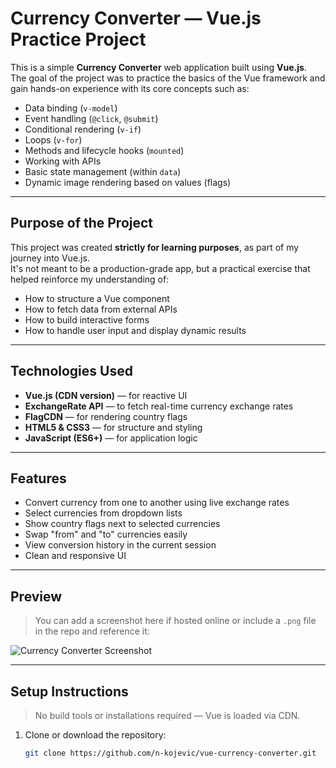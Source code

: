 # Currency Converter — Vue.js Practice Project

This is a simple **Currency Converter** web application built using **Vue.js**.  
The goal of the project was to practice the basics of the Vue framework and gain hands-on experience with its core concepts such as:

- Data binding (`v-model`)
- Event handling (`@click`, `@submit`)
- Conditional rendering (`v-if`)
- Loops (`v-for`)
- Methods and lifecycle hooks (`mounted`)
- Working with APIs
- Basic state management (within `data`)
- Dynamic image rendering based on values (flags)

---

## Purpose of the Project

This project was created **strictly for learning purposes**, as part of my journey into Vue.js.  
It's not meant to be a production-grade app, but a practical exercise that helped reinforce my understanding of:

- How to structure a Vue component
- How to fetch data from external APIs
- How to build interactive forms
- How to handle user input and display dynamic results

---

## Technologies Used

- **Vue.js (CDN version)** — for reactive UI
- **ExchangeRate API** — to fetch real-time currency exchange rates
- **FlagCDN** — for rendering country flags
- **HTML5 & CSS3** — for structure and styling
- **JavaScript (ES6+)** — for application logic

---

## Features

- Convert currency from one to another using live exchange rates
- Select currencies from dropdown lists
- Show country flags next to selected currencies
- Swap "from" and "to" currencies easily
- View conversion history in the current session
- Clean and responsive UI

---

## Preview

> You can add a screenshot here if hosted online or include a `.png` file in the repo and reference it:

![Currency Converter Screenshot](./screenshot.png)

---

## Setup Instructions

> No build tools or installations required — Vue is loaded via CDN.

1. Clone or download the repository:
   ```bash
   git clone https://github.com/n-kojevic/vue-currency-converter.git
   ```
